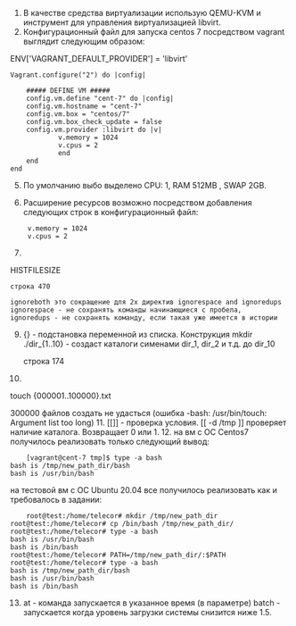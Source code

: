 1. В качестве средства виртуализации использую QEMU-KVM и инструмент для управления виртуализацией libvirt.
4. Конфигурационный файл для запуска centos 7 посредством vagrant выглядит следующим образом:
	
ENV['VAGRANT_DEFAULT_PROVIDER'] = 'libvirt'

	Vagrant.configure("2") do |config|

  		##### DEFINE VM #####
  		config.vm.define "cent-7" do |config|
  		config.vm.hostname = "cent-7"
  		config.vm.box = "centos/7"
 		config.vm.box_check_update = false
  		config.vm.provider :libvirt do |v|
    			v.memory = 1024
    			v.cpus = 2
    			end
  		end
	end
5. По умолчанию выбо выделено CPU: 1, RAM 512MB , SWAP 2GB.
6. Расширение ресурсов возможно посредством добавления следующих строк в конфигурационный файл:
	
        v.memory = 1024
    	v.cpus = 2
8. 
HISTFILESIZE
	
    строка 470
  
    ignoreboth это сокращение для 2х директив ignorespace and ignoredups
    ignorespace - не сохранять команды начинающиеся с пробела, 
    ignoredups - не сохранять команду, если такая уже имеется в истории
9. {} - подстановка переменной из списка. Конструкция mkdir ./dir_{1..10} - создаст каталоги сименами dir_1, dir_2 и т.д. до dir_10
	
    строка 174
10.
 touch {000001..100000}.txt

300000 файлов создать не удасться (ошибка -bash: /usr/bin/touch: Argument list too long)
11. [[]] - проверка условия.  [[ -d /tmp ]] проверяет наличие каталога. Возвращает 0 или 1.
12. на вм с ОС Centos7 получилось реализовать только следующий вывод:

	
        [vagrant@cent-7 tmp]$ type -a bash
	bash is /tmp/new_path_dir/bash
	bash is /usr/bin/bash
    
на тестовой вм с ОС Ubuntu 20.04 все получилось реализовать как и требовалось в задании:
	
        root@test:/home/telecor# mkdir /tmp/new_path_dir
	root@test:/home/telecor# cp /bin/bash /tmp/new_path_dir/
	root@test:/home/telecor# type -a bash 
	bash is /usr/bin/bash
	bash is /bin/bash
	root@test:/home/telecor# PATH=/tmp/new_path_dir/:$PATH
	root@test:/home/telecor# type -a bash 
	bash is /tmp/new_path_dir/bash
	bash is /usr/bin/bash
	bash is /bin/bash
13. 
    at - команда запускается в указанное время (в параметре)
    batch - запускается когда уровень загрузки системы снизится ниже 1.5.


